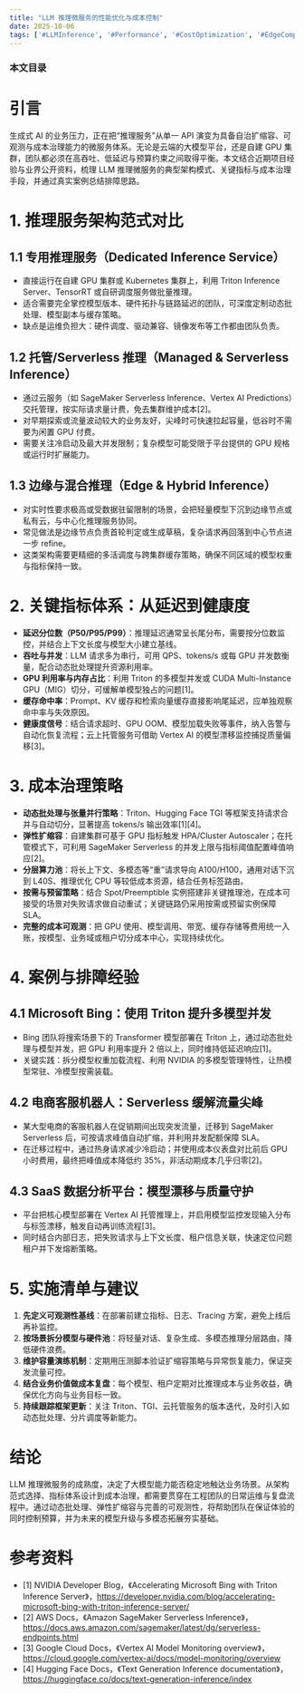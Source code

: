 ```yaml
---
title: "LLM 推理微服务的性能优化与成本控制"
date: 2025-10-06
tags: ['#LLMInference', '#Performance', '#CostOptimization', '#EdgeComputing', '#Observability']
---
```


### 本文目录
<!-- toc -->

# 引言
生成式 AI 的业务压力，正在把“推理服务”从单一 API 演变为具备自治扩缩容、可观测与成本治理能力的微服务体系。无论是云端的大模型平台，还是自建 GPU 集群，团队都必须在高吞吐、低延迟与预算约束之间取得平衡。本文结合近期项目经验与业界公开资料，梳理 LLM 推理微服务的典型架构模式、关键指标与成本治理手段，并通过真实案例总结排障思路。

# 1. 推理服务架构范式对比
## 1.1 专用推理服务（Dedicated Inference Service）
- 直接运行在自建 GPU 集群或 Kubernetes 集群上，利用 Triton Inference Server、TensorRT 或自研调度服务做批量推理。
- 适合需要完全掌控模型版本、硬件拓扑与链路延迟的团队，可深度定制动态批处理、模型副本与缓存策略。
- 缺点是运维负担大：硬件调度、驱动兼容、镜像发布等工作都由团队负责。

## 1.2 托管/Serverless 推理（Managed & Serverless Inference）
- 通过云服务（如 SageMaker Serverless Inference、Vertex AI Predictions）交托管理，按实际请求量计费，免去集群维护成本[2]。
- 对早期探索或流量波动较大的业务友好，尖峰时可快速拉起容量，低谷时不需要为闲置 GPU 付费。
- 需要关注冷启动及最大并发限制；复杂模型可能受限于平台提供的 GPU 规格或运行时扩展能力。

## 1.3 边缘与混合推理（Edge & Hybrid Inference）
- 对实时性要求极高或受数据驻留限制的场景，会把轻量模型下沉到边缘节点或私有云，与中心化推理服务协同。
- 常见做法是边缘节点负责首轮判定或生成草稿，复杂请求再回落到中心节点进一步 refine。
- 这类架构需要更精细的多活调度与跨集群缓存策略，确保不同区域的模型权重与指标保持一致。

# 2. 关键指标体系：从延迟到健康度
- **延迟分位数（P50/P95/P99）**：推理延迟通常呈长尾分布，需要按分位数监控，并结合上下文长度与模型大小建立基线。
- **吞吐与并发**：LLM 请求多为串行，可用 QPS、tokens/s 或每 GPU 并发数衡量，配合动态批处理提升资源利用率。
- **GPU 利用率与内存占比**：利用 Triton 的多模型并发或 CUDA Multi-Instance GPU（MIG）切分，可缓解单模型独占的问题[1]。
- **缓存命中率**：Prompt、KV 缓存和检索向量缓存直接影响尾延迟，应单独观察命中率与失效原因。
- **健康度信号**：结合请求超时、GPU OOM、模型加载失败等事件，纳入告警与自动化恢复流程；云上托管服务可借助 Vertex AI 的模型漂移监控捕捉质量偏移[3]。

# 3. 成本治理策略
- **动态批处理与张量并行策略**：Triton、Hugging Face TGI 等框架支持请求合并与自动切分，显著提高 tokens/s 输出效率[1][4]。
- **弹性扩缩容**：自建集群可基于 GPU 指标触发 HPA/Cluster Autoscaler；在托管模式下，可利用 SageMaker Serverless 的并发上限与指标阈值配置峰值响应[2]。
- **分层算力池**：将长上下文、多模态等“重”请求导向 A100/H100，通用对话下沉到 L40S、推理优化 CPU 等较低成本资源，结合任务标签路由。
- **按需与预留策略**：结合 Spot/Preemptible 实例搭建非关键推理池，在成本可接受的场景对失败请求做自动重试；关键链路仍采用按需或预留实例保障 SLA。
- **完整的成本可观测**：把 GPU 使用、模型调用、带宽、缓存存储等费用统一入账，按模型、业务域或租户切分成本中心，实现持续优化。

# 4. 案例与排障经验
## 4.1 Microsoft Bing：使用 Triton 提升多模型并发
- Bing 团队将搜索场景下的 Transformer 模型部署在 Triton 上，通过动态批处理与模型并发，把 GPU 利用率提升 2 倍以上，同时维持低延迟响应[1]。
- 关键实践：拆分模型权重加载流程、利用 NVIDIA 的多模型管理特性，让热模型常驻、冷模型按需装载。

## 4.2 电商客服机器人：Serverless 缓解流量尖峰
- 某大型电商的客服机器人在促销期间出现突发流量，迁移到 SageMaker Serverless 后，可按请求峰值自动扩缩，并利用并发配额保障 SLA。
- 在迁移过程中，通过热身请求减少冷启动；并使用成本仪表盘对比前后 GPU 小时费用，最终把峰值成本降低约 35%，非活动期成本几乎归零[2]。

## 4.3 SaaS 数据分析平台：模型漂移与质量守护
- 平台把核心模型部署在 Vertex AI 托管推理上，并启用模型监控发现输入分布与标签漂移，触发自动再训练流程[3]。
- 同时结合内部日志，把失败请求与上下文长度、租户信息关联，快速定位问题租户并下发熔断策略。

# 5. 实施清单与建议
1. **先定义可观测性基线**：在部署前建立指标、日志、Tracing 方案，避免上线后再补监控。
2. **按场景拆分模型与硬件池**：将轻量对话、复杂生成、多模态推理分层路由，降低硬件浪费。
3. **维护容量演练机制**：定期用压测脚本验证扩缩容策略与异常恢复能力，保证突发流量可控。
4. **结合业务价值做成本复盘**：每个模型、租户定期对比推理成本与业务收益，确保优化方向与业务目标一致。
5. **持续跟踪框架更新**：关注 Triton、TGI、云托管服务的版本迭代，及时引入如动态批处理、分片调度等新能力。

# 结论
LLM 推理微服务的成熟度，决定了大模型能力能否稳定地触达业务场景。从架构范式选择、指标体系设计到成本治理，都需要贯穿在工程团队的日常运维与复盘流程中。通过动态批处理、弹性扩缩容与完善的可观测性，将帮助团队在保证体验的同时控制预算，并为未来的模型升级与多模态拓展夯实基础。

# 参考资料
- [1] NVIDIA Developer Blog，《Accelerating Microsoft Bing with Triton Inference Server》，https://developer.nvidia.com/blog/accelerating-microsoft-bing-with-triton-inference-server/
- [2] AWS Docs，《Amazon SageMaker Serverless Inference》，https://docs.aws.amazon.com/sagemaker/latest/dg/serverless-endpoints.html
- [3] Google Cloud Docs，《Vertex AI Model Monitoring overview》，https://cloud.google.com/vertex-ai/docs/model-monitoring/overview
- [4] Hugging Face Docs，《Text Generation Inference documentation》，https://huggingface.co/docs/text-generation-inference/index
